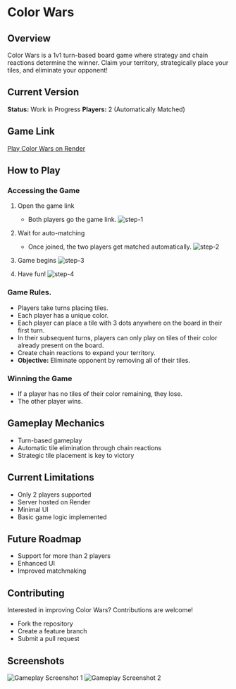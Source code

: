 # Color Wars
## Overview
Color Wars is a 1v1 turn-based board game where strategy and chain reactions determine the winner. Claim your territory, strategically place your tiles, and eliminate your opponent!

## Current Version
**Status:** Work in Progress
**Players:** 2 (Automatically Matched)

## Game Link
[Play Color Wars on Render](https://miryarik.github.io/color-wars/)

## How to Play
### Accessing the Game
1. Open the game link
   - Both players go the game link.
   ![step-1](./images/step-1.png)

2. Wait for auto-matching
   - Once joined, the two players get matched automatically.
   ![step-2](./images/step-2.png)

3. Game begins
   ![step-3](./images/step-3.png)

4. Have fun!
   ![step-4](./images/step-4.png)

### Game Rules.
- Players take turns placing tiles.
- Each player has a unique color.
- Each player can place a tile with 3 dots anywhere on the board in their first turn.
- In their subsequent turns, players can only play on tiles of their color already present on the board.
- Create chain reactions to expand your territory.
- **Objective:** Eliminate opponent by removing all of their tiles.

### Winning the Game
- If a player has no tiles of their color remaining, they lose.
- The other player wins.

## Gameplay Mechanics
- Turn-based gameplay
- Automatic tile elimination through chain reactions
- Strategic tile placement is key to victory

## Current Limitations
- Only 2 players supported
- Server hosted on Render
- Minimal UI
- Basic game logic implemented

## Future Roadmap
- Support for more than 2 players
- Enhanced UI
- Improved matchmaking

## Contributing
Interested in improving Color Wars? Contributions are welcome! 
- Fork the repository
- Create a feature branch
- Submit a pull request

## Screenshots
![Gameplay Screenshot 1](./images/game-ss-1.png)
![Gameplay Screenshot 2](./images/game-ss-2.png)
